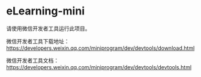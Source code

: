 # eLearning-mini
请使用微信开发者工具运行此项目。

微信开发者工具下载地址：https://developers.weixin.qq.com/miniprogram/dev/devtools/download.html

微信开发者工具文档：https://developers.weixin.qq.com/miniprogram/dev/devtools/devtools.html
